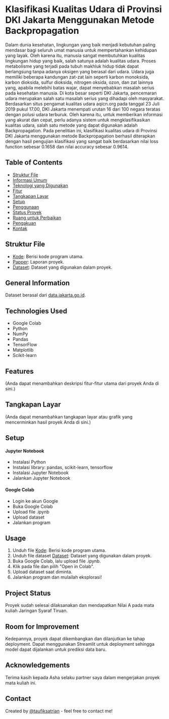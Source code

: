 # Klasifikasi Kualitas Udara di Provinsi DKI Jakarta Menggunakan Metode Backpropagation

Dalam dunia kesehatan, lingkungan yang baik menjadi kebutuhan paling mendasar bagi seluruh umat manusia untuk mempertahankan kehidupan yang layak. Oleh karena itu, manusia sangat membutuhkan kualitas lingkungan hidup yang baik, salah satunya adalah kualitas udara. Proses metabolisme yang terjadi pada tubuh makhluk hidup tidak dapat berlangsung tanpa adanya oksigen yang berasal dari udara. Udara juga memiliki beberapa kandungan zat-zat lain seperti karbon monoksida, karbon dioksida, sulfur dioksida, nitrogen oksida, ozon, dan zat lainnya yang, apabila melebihi batas wajar, dapat menyebabkan masalah serius pada kesehatan manusia. Di kota besar seperti DKI Jakarta, pencemaran udara merupakan salah satu masalah serius yang dihadapi oleh masyarakat. Berdasarkan situs pengamat kualitas udara aqicn.org pada tanggal 23 Juli 2019 pukul 17.00, DKI Jakarta menempati urutan 16 dari 100 negara teratas dengan polusi udara terburuk. Oleh karena itu, untuk memberikan informasi yang akurat dan cepat, perlu adanya sistem untuk mengklasifikasikan kualitas udara, salah satu metode yang dapat digunakan adalah Backpropagation. Pada penelitian ini, klasifikasi kualitas udara di Provinsi DKI Jakarta menggunakan metode Backpropagation berhasil diterapkan dengan hasil pengujian klasifikasi yang sangat baik berdasarkan nilai loss function sebesar 0.1658 dan nilai accuracy sebesar 0.9614.

## Table of Contents
- [Struktur File](#struktur-file)
- [Informasi Umum](#informasi-umum)
- [Teknologi yang Digunakan](#teknologi-yang-digunakan)
- [Fitur](#fitur)
- [Tangkapan Layar](#tangkapan-layar)
- [Setup](#setup)
- [Penggunaan](#penggunaan)
- [Status Proyek](#status-proyek)
- [Ruang untuk Perbaikan](#ruang-untuk-perbaikan)
- [Pengakuan](#pengakuan)
- [Kontak](#kontak)

## Struktur File
- [Kode](H1D020028_H1D020041_Klasifikasi_Backpropragation.ipynb): Berisi kode program utama.
- [Papper](H1D020028_H1D020041_Tugas_Project_JST.pdf): Laporan proyek.
- [Dataset](dataset.csv): Dataset yang digunakan dalam proyek.

## General Information
Dataset berasal dari [data.jakarta.go.id](https://data.jakarta.go.id/).

## Technologies Used
- Google Colab
- Python
- NumPy
- Pandas
- TensorFlow
- Matplotlib
- Scikit-learn

## Features
(Anda dapat menambahkan deskripsi fitur-fitur utama dari proyek Anda di sini.)

## Tangkapan Layar
(Anda dapat menambahkan tangkapan layar atau grafik yang mencerminkan hasil proyek Anda di sini.)

## Setup
#### Jupyter Notebook
- Instalasi Python
- Instalasi library: pandas, scikit-learn, tensorflow
- Instalasi Jupyter Notebook
- Jalankan Jupyter Notebook

#### Google Colab
- Login ke akun Google
- Buka Google Colab
- Upload file .ipynb
- Upload dataset
- Jalankan program

## Usage
1. Unduh file [Kode](H1D020028_H1D020041_Klasifikasi_Backpropragation.ipynb): Berisi kode program utama.
2. Unduh file dataset [Dataset](dataset.csv): Dataset yang digunakan dalam proyek.
3. Buka Google Colab, lalu upload file .ipynb.
4. Klik pada file dan pilih "Open in Colab".
5. Upload dataset saat diminta.
6. Jalankan program dan mulailah eksplorasi!

## Project Status
Proyek sudah selesai dilaksanakan dan mendapatkan Nilai A pada mata kuliah Jaringan Syaraf Tiruan.

## Room for Improvement
Kedepannya, proyek dapat dikembangkan dan dilanjutkan ke tahap deployment. Dapat menggunakan Streamlit untuk deployment sehingga model dapat dijalankan untuk prediksi data baru.

## Acknowledgements
Terima kasih kepada Asha selaku partner saya dalam mengerjakan proyek mata kuliah ini.

## Contact
Created by [@taufiksatrian](https://github.com/taufiksatrian) - feel free to contact me!
